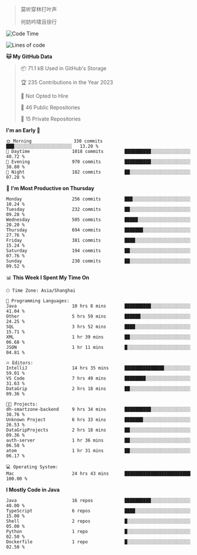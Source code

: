 > 莫听穿林打叶声
> 
> 何妨吟啸且徐行

<!-- ![Github Stats](https://github-readme-stats.vercel.app/api?username=catch6&count_private=true&show_icons=true&theme=gruvbox) -->

<!-- ![Top Langs](https://github-readme-stats.vercel.app/api/top-langs/?username=catch6&layout=compact) -->

<!--START_SECTION:waka-->
![Code Time](http://img.shields.io/badge/Code%20Time-671%20hrs%2040%20mins-blue)

![Lines of code](https://img.shields.io/badge/From%20Hello%20World%20I%27ve%20Written-9.3%20million%20lines%20of%20code-blue)

**🐱 My GitHub Data** 

> 📦 71.1 kB Used in GitHub's Storage 
 > 
> 🏆 235 Contributions in the Year 2023
 > 
> 🚫 Not Opted to Hire
 > 
> 📜 46 Public Repositories 
 > 
> 🔑 15 Private Repositories 
 > 
**I'm an Early 🐤** 

```text
🌞 Morning                330 commits         ███░░░░░░░░░░░░░░░░░░░░░░   13.20 % 
🌆 Daytime                1018 commits        ██████████░░░░░░░░░░░░░░░   40.72 % 
🌃 Evening                970 commits         ██████████░░░░░░░░░░░░░░░   38.80 % 
🌙 Night                  182 commits         ██░░░░░░░░░░░░░░░░░░░░░░░   07.28 % 
```
📅 **I'm Most Productive on Thursday** 

```text
Monday                   256 commits         ███░░░░░░░░░░░░░░░░░░░░░░   10.24 % 
Tuesday                  232 commits         ██░░░░░░░░░░░░░░░░░░░░░░░   09.28 % 
Wednesday                505 commits         █████░░░░░░░░░░░░░░░░░░░░   20.20 % 
Thursday                 694 commits         ███████░░░░░░░░░░░░░░░░░░   27.76 % 
Friday                   381 commits         ████░░░░░░░░░░░░░░░░░░░░░   15.24 % 
Saturday                 194 commits         ██░░░░░░░░░░░░░░░░░░░░░░░   07.76 % 
Sunday                   238 commits         ██░░░░░░░░░░░░░░░░░░░░░░░   09.52 % 
```


📊 **This Week I Spent My Time On** 

```text
🕑︎ Time Zone: Asia/Shanghai

💬 Programming Languages: 
Java                     10 hrs 8 mins       ██████████░░░░░░░░░░░░░░░   41.04 % 
Other                    5 hrs 59 mins       ██████░░░░░░░░░░░░░░░░░░░   24.25 % 
SQL                      3 hrs 52 mins       ████░░░░░░░░░░░░░░░░░░░░░   15.71 % 
XML                      1 hr 39 mins        ██░░░░░░░░░░░░░░░░░░░░░░░   06.68 % 
JSON                     1 hr 11 mins        █░░░░░░░░░░░░░░░░░░░░░░░░   04.81 % 

🔥 Editors: 
IntelliJ                 14 hrs 35 mins      ███████████████░░░░░░░░░░   59.01 % 
VS Code                  7 hrs 49 mins       ████████░░░░░░░░░░░░░░░░░   31.63 % 
DataGrip                 2 hrs 18 mins       ██░░░░░░░░░░░░░░░░░░░░░░░   09.36 % 

🐱‍💻 Projects: 
dh-smartzone-backend     9 hrs 34 mins       ██████████░░░░░░░░░░░░░░░   38.76 % 
Unknown Project          6 hrs 33 mins       ███████░░░░░░░░░░░░░░░░░░   26.53 % 
DataGripProjects         2 hrs 18 mins       ██░░░░░░░░░░░░░░░░░░░░░░░   09.36 % 
auth-server              1 hr 36 mins        ██░░░░░░░░░░░░░░░░░░░░░░░   06.50 % 
atom                     1 hr 31 mins        ██░░░░░░░░░░░░░░░░░░░░░░░   06.17 % 

💻 Operating System: 
Mac                      24 hrs 43 mins      █████████████████████████   100.00 % 
```

**I Mostly Code in Java** 

```text
Java                     16 repos            ██████████░░░░░░░░░░░░░░░   40.00 % 
TypeScript               6 repos             ████░░░░░░░░░░░░░░░░░░░░░   15.00 % 
Shell                    2 repos             █░░░░░░░░░░░░░░░░░░░░░░░░   05.00 % 
Python                   1 repo              █░░░░░░░░░░░░░░░░░░░░░░░░   02.50 % 
Dockerfile               1 repo              █░░░░░░░░░░░░░░░░░░░░░░░░   02.50 % 
```




<!--END_SECTION:waka-->
